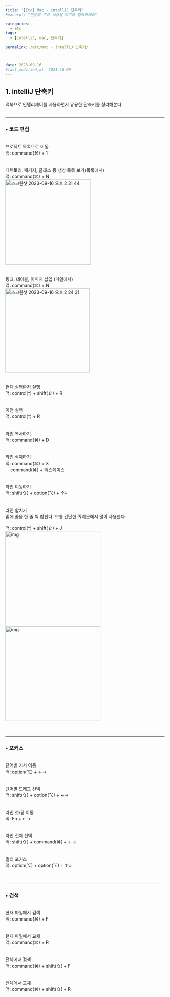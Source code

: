 ```yaml
---
title: "[Etc] Mac - intelliJ 단축키"
#excerpt: "본문의 주요 내용을 여기에 입력하세요"

categories:
  - Etc
tags:
  - [intelliJ, mac, 단축키]

permalink: /etc/mac - intelliJ 단축키/



date: 2023-09-16
#last_modified_at: 2021-10-09
---
```


## 1. intelliJ 단축키
맥북으로 인텔리제이를 사용하면서 유용한 단축키를 정리해본다.<br><br>

---
### •︎ 코드 편집
<br>
<div class="color">프로젝트 목록으로 이동</div>
맥: command(⌘) + 1<br><br><br>
<div class="color">디렉토리, 패키지, 클래스 등 생성 목록 보기(목록에서)</div>
맥: command(⌘) + N<br>
<img width="270" alt="스크린샷 2023-09-16 오후 2 31 44" src="https://github.com/cjoungi/cjoungi.github.io/assets/113075984/b59e93e4-5881-4fc9-b881-4cfffcbb51ea">
<br><br><br>
<div class="color">링크, 테이블, 이미지 삽입 (파일에서)</div>
맥: command(⌘) + N<br>
<img width="266" alt="스크린샷 2023-09-16 오후 2 24 31" src="https://github.com/cjoungi/cjoungi.github.io/assets/113075984/5e7f8c0b-f564-4585-b69b-ee7e3f492eea">
<br><br><br>
<div class="color">현재 실행환경 실행</div>
맥: control(^) + shift(⇧) + R<br><br><br>
<div class="color">이전 실행</div>
맥: control(^) + R<br><br><br>
<div class="color">라인 복사하기</div>
맥: command(⌘) + D<br><br><br>
<div class="color">라인 삭제하기</div>
맥: command(⌘) + X<br>
&nbsp;&nbsp;&nbsp;&nbsp;command(⌘) + 백스페이스<br><br><br>
<div class="color">라인 이동하기</div>
맥: shift(⇧) + option(⌥) + ↑↓<br><br><br>
<div class="color">라인 합치기</div>
밑에 줄을 한 줄 씩 합친다. 보통 간단한 쿼리문에서 많이 사용한다.<br><br>
맥: control(^) + shift(⇧) + J<br>
<img width="300" src="https://github.com/cjoungi/cjoungi.github.io/assets/113075984/3fa7a15e-868f-4438-b851-2de7f4fb3b9a" alt="img">
<img width="300" src="https://github.com/cjoungi/cjoungi.github.io/assets/113075984/7f57d8fd-a362-4872-9549-6e7650fb6933" alt="img">
<br><br><br>

---
### •︎ 포커스
<br>
<div class="color">단어별 커서 이동</div>
맥: option(⌥) + ←→<br><br><br>
<div class="color">단어별 드래그 선택</div>
맥: shift(⇧) + option(⌥) + ←→<br><br><br>
<div class="color">라인 첫/끝 이동</div>
맥: Fn + ←→<br><br><br>
<div class="color">라인 전체 선택</div>
맥: shift(⇧) + command(⌘) + ←→<br><br><br>
<div class="color">멀티 포커스</div>
맥: option(⌥) + option(⌥) + ↑↓<br><br><br>

---
### •︎ 검색
<br>
<div class="color">현재 파일에서 검색</div>
맥: command(⌘) + F<br><br><br>
<div class="color">현재 파일에서 교체</div>
맥: command(⌘) + R<br><br><br>
<div class="color">전체에서 검색</div>
맥: command(⌘) + shift(⇧) + F<br><br><br>
<div class="color">전체에서 교체</div>
맥: command(⌘) + shift(⇧) + R<br><br><br>
<br><br><br><br>